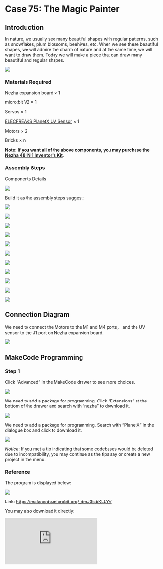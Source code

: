 # Case 75: The Magic Painter

## Introduction

In nature, we usually see many beautiful shapes with regular patterns, such as snowflakes, plum blossoms, beehives, etc. When we see these beautiful shapes, we will admire the charm of nature and at the same time, we will want to draw them. Today we will make a piece that can draw many beautiful and regular shapes.

![](./images/75_1.png)

### Materials Required

Nezha expansion board × 1

micro:bit V2 × 1

Servos × 1

[ELECFREAKS PlanetX UV Sensor](https://www.elecfreaks.com/planetx-uv.html) × 1

Motors × 2

Bricks × n

**Note: If you want all of the above components, you may purchase the [Nezha 48 IN 1 Inventor's Kit](https://www.elecfreaks.com/nezha-inventor-s-kit-for-micro-bit-without-micro-bit-board.html?_pos=3&_sid=7e0550154&_ss=r)**.



### Assembly Steps

Components Details

![](./images/75_2.png)

Build it as the assembly steps suggest:

![](./images/75_3.png)

![](./images/75_4.png)

![](./images/75_5.png)

![](./images/75_6.png)

![](./images/75_7.png)

![](./images/75_8.png)

![](./images/75_9.png)

![](./images/75_10.png)

![](./images/75_11.png)

![](./images/75_12.png)

![](./images/75_13.png)

## Connection Diagram

We need to connect the Motors to the M1 and M4 ports， and the UV sensor to the J1 port on Nezha expansion board.

![](./images/75_14.png)


##  MakeCode Programming

### Step 1

Click “Advanced” in the MakeCode drawer to see more choices.



![](./images/49_10.png)



We need to add a package for programming. Click “Extensions” at the bottom of the drawer and search with “nezha” to download it.



![](./images/49_11.png)



We need to add a package for programming. Search with “PlanetX” in the dialogue box and click to download it.

![](./images/49_12.png)



*Notice*: If you met a tip indicating that some codebases would be deleted due to incompatibility, you may continue as the tips say or create a new project in the menu.

### Reference

The program is displayed below:

![](./images/75_15.png)

Link: https://makecode.microbit.org/_dmJ3isbKLLYV

You may also download it directly:

<div
    style={{
        position: 'relative',
        paddingBottom: '60%',
        overflow: 'hidden',
    }}
>
    <iframe
        src="https://makecode.microbit.org/_dmJ3isbKLLYV"
        frameborder="0"
        sandbox="allow-popups allow-forms allow-scripts allow-same-origin"
        style={{
            position: 'absolute',
            width: '100%',
            height: '100%',
        }}
    />
</div>

### Result

We can see that when the UV intensity changes, the graphics drawn by the painter are changed, and you can also improve the program to draw more graphics.

![](./images/75_16.gif)
